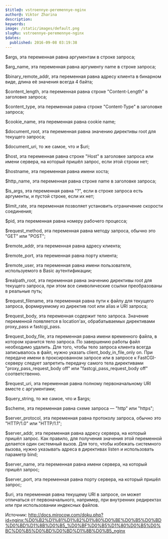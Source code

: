 ```yaml
---
$title@: vstroennye-peremennye-nginx
author@: Viktor Zharina
description: 
keywords: 
image: /static/images/default.png
slugRu: vstroennye-peremennye-nginx
$dates:
  published: 2016-09-08 03:19:38
---
```

$args, эта переменная равна аргументам в строке запроса;

$arg_name, эта переменная равна аргументу name в строке запроса;

$binary_remote_addr, эта переменная равна адресу клиента в бинарном виде, длина её значения всегда 4 байта;

$content_length, эта переменная равна строке "Content-Length" в заголовке запроса;

$content_type, эта переменная равна строке "Content-Type" в заголовке запроса;

$cookie_name, эта переменная равна cookie name;

$document_root, эта переменная равна значению директивы root для текущего запроса;

$document_uri, то же самое, что и $uri;

$host, эта переменная равна строке "Host" в заголовке запроса или имени сервера, на который пришёл запрос, если этой строки нет;

$hostname, эта переменная равна имени хоста;

$http_name, эта переменная равна строке name в заголовке запроса;

$is_args, эта переменная равна "?", если в строке запроса есть аргументы, и пустой строке, если их нет;

$limit_rate, эта переменная позволяет установить ограничение скорости соединения;

$pid, эта переменная равна номеру рабочего процесса;

$request_method, эта переменная равна методу запроса, обычно это "GET" или "POST";

$remote_addr, эта переменная равна адресу клиента;

$remote_port, эта переменная равна порту клиента;

$remote_user, эта переменная равна имени пользователя, используемого в Basic аутентификации;

$realpath_root, эта переменная равна значению директивы root для текущего запроса, при этом все символические ссылки преобразованы в реальные путь;

$request_filename, эта переменная равна пути к файлу для текущего запроса, формируемому из директив root или alias и URI запроса;

$request_body, эта переменная содержит тело запроса. Значение переменной появляется в location'ах, обрабатываемых директивами proxy_pass и fastcgi_pass.

$request_body_file, эта переменная равна имени временного файла, в котором хранится тело запроса. По завершению работы файл необходимо удалить. Для того, чтобы тело запроса клиента всегда записывалось в файл, нужно указать client_body_in_file_only on. При передаче имени в проксированном запросе или в запросе к FastCGI-серверу следует запретить передачу самого тела директивами "proxy_pass_request_body off" или "fastcgi_pass_request_body off" соответственно.

$request_uri, эта переменная равна полному первоначальному URI вместе с аргументами;

$query_string, то же самое, что и $args;

$scheme, эта переменная равна схеме запроса — "http" или "https";

$server_protocol, эта переменная равна протоколу запроса, обычно это "HTTP/1.0" или "HTTP/1.1";

$server_addr, эта переменная равна адресу сервера, на который пришёл запрос. Как правило, для получения значения этой переменной делается один системный вызов. Для того, чтобы избежать системного вызова, нужно указывать адреса в директивах listen и использовать параметр bind;

$server_name, эта переменная равна имени сервера, на который пришёл запрос;

$server_port, эта переменная равна порту сервера, на который пришёл запрос;

$uri, эта переменная равна текущему URI в запросе, он может отличаться от первоначального, например, при внутренних редиректах или при использовании индексных файлов.



Источник: http://docs.mirocow.com/doku.php?id=nginx:%D0%B2%D1%81%D1%82%D1%80%D0%BE%D0%B5%D0%BD%D0%BD%D1%8B%D0%B5_%D0%BF%D0%B5%D1%80%D0%B5%D0%BC%D0%B5%D0%BD%D0%BD%D1%8B%D0%B5_nginx